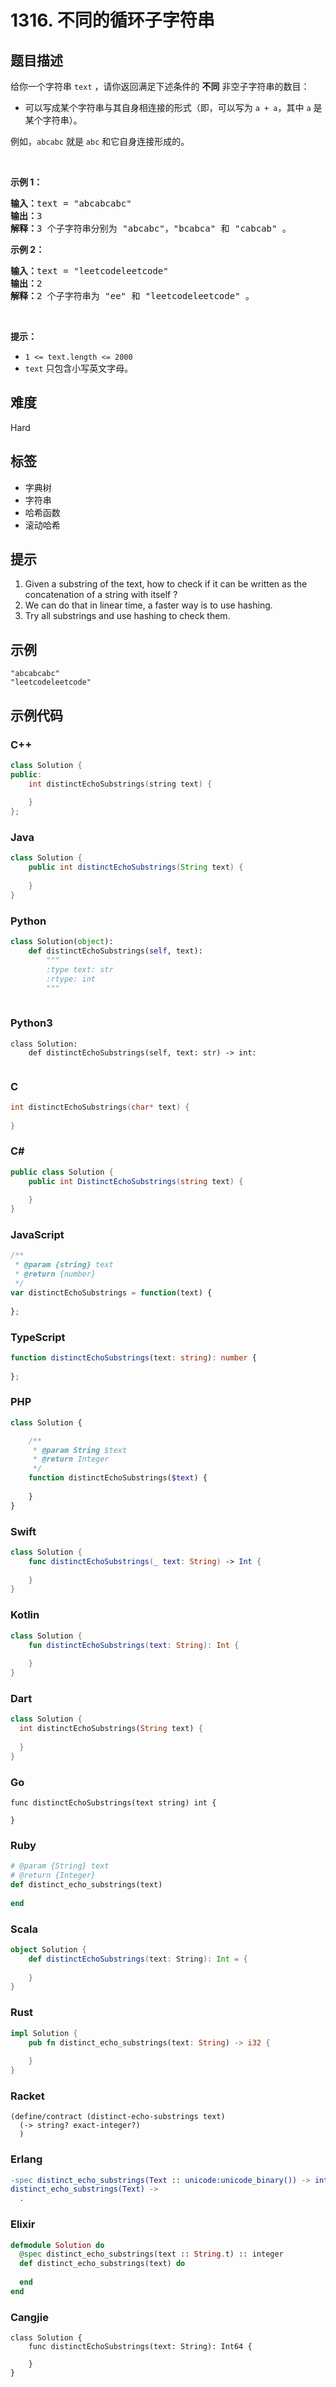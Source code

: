 # 1316. 不同的循环子字符串

## 题目描述

<p>给你一个字符串&nbsp;<code>text</code> ，请你返回满足下述条件的&nbsp;<strong>不同</strong> 非空子字符串的数目：</p>

<ul>
	<li>可以写成某个字符串与其自身相连接的形式（即，可以写为 <code>a&nbsp;+ a</code>，其中 <code>a</code> 是某个字符串）。</li>
</ul>

<p>例如，<code>abcabc</code>&nbsp;就是&nbsp;<code>abc</code>&nbsp;和它自身连接形成的。</p>

<p>&nbsp;</p>

<p><strong>示例 1：</strong></p>

<pre><strong>输入：</strong>text = &quot;abcabcabc&quot;
<strong>输出：</strong>3
<strong>解释：</strong>3 个子字符串分别为 &quot;abcabc&quot;，&quot;bcabca&quot; 和 &quot;cabcab&quot; 。
</pre>

<p><strong>示例 2：</strong></p>

<pre><strong>输入：</strong>text = &quot;leetcodeleetcode&quot;
<strong>输出：</strong>2
<strong>解释：</strong>2 个子字符串为 &quot;ee&quot; 和 &quot;leetcodeleetcode&quot; 。
</pre>

<p>&nbsp;</p>

<p><strong>提示：</strong></p>

<ul>
	<li><code>1 &lt;= text.length &lt;= 2000</code></li>
	<li><code>text</code>&nbsp;只包含小写英文字母。</li>
</ul>


## 难度

Hard

## 标签

- 字典树
- 字符串
- 哈希函数
- 滚动哈希

## 提示

1. Given a substring of the text, how to check if it can be written as the concatenation of a string with itself ?
2. We can do that in linear time, a faster way is to use hashing.
3. Try all substrings and use hashing to check them.

## 示例

```
"abcabcabc"
"leetcodeleetcode"
```

## 示例代码

### C++

```cpp
class Solution {
public:
    int distinctEchoSubstrings(string text) {
        
    }
};
```

### Java

```java
class Solution {
    public int distinctEchoSubstrings(String text) {
        
    }
}
```

### Python

```python
class Solution(object):
    def distinctEchoSubstrings(self, text):
        """
        :type text: str
        :rtype: int
        """
        
```

### Python3

```python3
class Solution:
    def distinctEchoSubstrings(self, text: str) -> int:
        
```

### C

```c
int distinctEchoSubstrings(char* text) {
    
}
```

### C#

```csharp
public class Solution {
    public int DistinctEchoSubstrings(string text) {
        
    }
}
```

### JavaScript

```javascript
/**
 * @param {string} text
 * @return {number}
 */
var distinctEchoSubstrings = function(text) {
    
};
```

### TypeScript

```typescript
function distinctEchoSubstrings(text: string): number {
    
};
```

### PHP

```php
class Solution {

    /**
     * @param String $text
     * @return Integer
     */
    function distinctEchoSubstrings($text) {
        
    }
}
```

### Swift

```swift
class Solution {
    func distinctEchoSubstrings(_ text: String) -> Int {
        
    }
}
```

### Kotlin

```kotlin
class Solution {
    fun distinctEchoSubstrings(text: String): Int {
        
    }
}
```

### Dart

```dart
class Solution {
  int distinctEchoSubstrings(String text) {
    
  }
}
```

### Go

```golang
func distinctEchoSubstrings(text string) int {
    
}
```

### Ruby

```ruby
# @param {String} text
# @return {Integer}
def distinct_echo_substrings(text)
    
end
```

### Scala

```scala
object Solution {
    def distinctEchoSubstrings(text: String): Int = {
        
    }
}
```

### Rust

```rust
impl Solution {
    pub fn distinct_echo_substrings(text: String) -> i32 {
        
    }
}
```

### Racket

```racket
(define/contract (distinct-echo-substrings text)
  (-> string? exact-integer?)
  )
```

### Erlang

```erlang
-spec distinct_echo_substrings(Text :: unicode:unicode_binary()) -> integer().
distinct_echo_substrings(Text) ->
  .
```

### Elixir

```elixir
defmodule Solution do
  @spec distinct_echo_substrings(text :: String.t) :: integer
  def distinct_echo_substrings(text) do
    
  end
end
```

### Cangjie

```cangjie
class Solution {
    func distinctEchoSubstrings(text: String): Int64 {

    }
}
```

